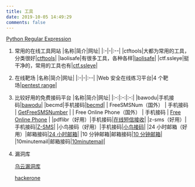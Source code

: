```yaml
---
title: 工具
date: 2019-10-05 14:49:29
comments: false
---
```


[Python Regular Expression]("/static/PyRegExpQuickReference.pdf")

1. 常用的在线工具网站
   |名称|简介|网址|
   |:-|-|:--|
   |ctftools|大都为常用的工具，分类很好|<a href="https://www.ctftools.com/down/">ctftools</a>|
   |laolisafe|有很多工具，各种各样|<a href="http://tools.laolisafe.com/?&rand=7591bdebcd882b03f1999e19459346dc">laolisafe</a>|
   |ctf.ssleye|挺干净的，常用的工具也有|<a href="http://ctf.ssleye.com/">ctf.ssleye</a>|
2. 在线靶场
   |名称|简介|网址|
   |:-|-|:--|
   |Web 安全在线练习平台|4 个靶场|<a href="https://bbs.pediy.com/thread-218653.htm">pentest range</a>|

3. 比较好用的免费接码平台
   |名称|简介|网址|
   |:-:|:-:|:-:|
   |bawodu|手机接码|<a href="https://sms.bawodu.com/">bawodu</a>|
   |becmd|手机接码|<a href="https://www.becmd.com">becmd</a>|
   | FreeSMSNum（国外） | 手机接码 | [GetFreeSMSNumber](https://getfreesmsnumber.com/) |
   | Free Online Phone（国外） | 手机接码 | [Free Online Phone](https://www.freeonlinephone.org/) |
   |pdflibr（好用）|手机接码|[在线短信接收](https://www.pdflibr.com/)|
   |z-sms（好用）|手机接码|[Z-SMS](http://www.z-sms.com/)|
   |小鸟接码（好用）|手机接码|[小鸟接码](http://www.xnsms.com/)|
   |24 小时邮箱（好用）|邮箱接码|[24 小时邮箱](http://24mail.chacuo.net/)|
   |10 分钟邮箱|邮箱接码|[10 分钟邮箱](http://mail.bccto.me/)|
   |10minutemail|邮箱接码|<a href="https://10minutemail.com/10MinuteMail/index.html">10minutemail</a>|

4. 漏洞库

    [乌云漏洞库](https://shuimugan.com/)

    [hackerone](https://www.hackerone.com/)

<style>
table th:nth-of-type(1){
width: 30%;
}
table th:nth-of-type(2){
width: 60%
;
}
table th:nth-of-type(3){
width: 10%;
}
</style>
